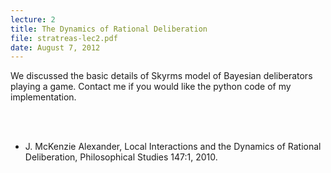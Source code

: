 ```yaml
---
lecture: 2
title: The Dynamics of Rational Deliberation
file: stratreas-lec2.pdf
date: August 7, 2012
---
```


We discussed the basic details of Skyrms model of Bayesian deliberators playing a game. Contact me if you would like the python code of my implementation. 

<br />
<br />

* J. McKenzie Alexander, Local Interactions and the Dynamics of Rational Deliberation, Philosophical Studies 147:1, 2010.
